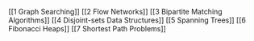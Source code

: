 [[1 Graph Searching]]
[[2 Flow Networks]]
[[3 Bipartite Matching Algorithms]]
[[4 Disjoint-sets Data Structures]]
[[5 Spanning Trees]]
[[6 Fibonacci Heaps]]
[[7 Shortest Path Problems]]